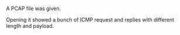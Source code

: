 A PCAP file was given.

Opening it showed a bunch of ICMP request and replies with different length and payload.
